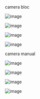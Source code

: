 camera bloc

![image](https://github.com/user-attachments/assets/a0825f1e-89e9-4467-86df-326f4ca2afaa)

![image](https://github.com/user-attachments/assets/6ced3f21-c402-4906-8948-76ba74282ac1)

![image](https://github.com/user-attachments/assets/dd9341a9-115d-4f3b-9fa1-450790fb0ed7)

![image](https://github.com/user-attachments/assets/fd176256-586b-48f7-8bf6-d3e2a990369f)

camera manual

![image](https://github.com/user-attachments/assets/3066fd61-dd97-42b6-bb4a-61a3eda57177)

![image](https://github.com/user-attachments/assets/790bb452-d832-4272-bc41-94f4f4ab8193)

![image](https://github.com/user-attachments/assets/3f48b85f-4915-428c-99db-cd0b1c21b5a8)

![image](https://github.com/user-attachments/assets/bd002aef-8588-48cf-b4f4-27a24312a613)




